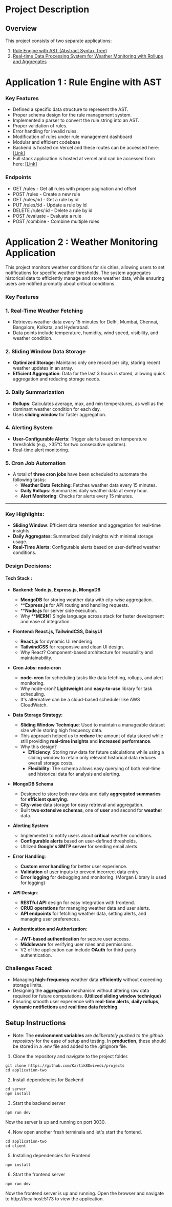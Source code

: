 # Project Description

## Overview

This project consists of two separate applications:

1. [Rule Engine with AST (Abstract Syntax Tree)](#rule-engine-with-ast)
2. [Real-time Data Processing System for Weather Monitoring with Rollups and Aggregates](#weather-monitoring-application)

# Application 1 : Rule Engine with AST

### Key Features

- Defined a specific data structure to represent the AST.
- Proper schema design for the rule management system.
- Implemented a parser to convert the rule string into an AST.
- Proper validation of rules.
- Error handling for invalid rules.
- Modification of rules under rule management dashboard
- Modular and efficient codebase
- Backend is hosted on Vercel and these routes can be accessed here: [[Link]](https://zeotap-project-one.vercel.app/api/v1/)
- Full stack application is hosted at vercel and can be accessed from here: [[Link]](https://zeotap-project-one-client.vercel.app/)

### Endpoints

- GET /rules - Get all rules with proper pagination and offset
- POST /rules - Create a new rule
- GET /rules/:id - Get a rule by id
- PUT /rules/:id - Update a rule by id
- DELETE /rules/:id - Delete a rule by id
- POST /evaluate - Evaluate a rule
- POST /combine - Combine multiple rules

# Application 2 : Weather Monitoring Application
This project monitors weather conditions for six cities, allowing users to set notifications for specific weather thresholds. The system aggregates historical data to efficiently manage and store weather data, while ensuring users are notified promptly about critical conditions.
### Key Features

### 1. **Real-Time Weather Fetching**

- Retrieves weather data every 15 minutes for Delhi, Mumbai, Chennai, Bangalore, Kolkata, and Hyderabad.
- Data points include temperature, humidity, wind speed, visibility, and weather condition.

### 2. **Sliding Window Data Storage**

- **Optimized Storage**: Maintains only one record per city, storing recent weather updates in an array.
- **Efficient Aggregation**: Data for the last 3 hours is stored, allowing quick aggregation and reducing storage needs.

### 3. **Daily Summarization**

- **Rollups**: Calculates average, max, and min temperatures, as well as the dominant weather condition for each day.
- Uses **sliding window** for faster aggregation.

### 4. **Alerting System**

- **User-Configurable Alerts**: Trigger alerts based on temperature thresholds (e.g., >35°C for two consecutive updates).
- Real-time alert monitoring.

### 5. **Cron Job Automation**

- A total of **three cron jobs** have been scheduled to automate the following tasks: 
    - **Weather Data Fetching**: Fetches weather data every 15 minutes.
    - **Daily Rollups**: Summarizes daily weather data at every hour.
    - **Alert Monitoring**: Checks for alerts every 15 minutes.

---

### Key Highlights:

- **Sliding Window**: Efficient data retention and aggregation for real-time insights.
- **Daily Aggregates**: Summarized daily insights with minimal storage usage.
- **Real-Time Alerts**: Configurable alerts based on user-defined weather conditions.

### Design Decisions:

#### **Tech Stack :**
- **Backend: Node.js, Express.js, MongoDB**
    - **MongoDB** for storing weather data with city-wise aggregation.
    - ****Express.js** for API routing and handling requests.
    - ****Node.js** for server side execution.
    - Why ****MERN**? Single language across stack for faster development and ease of integration.
- **Frontend: React.js, TailwindCSS, DaisyUI**
    - **React.js** for dynamic UI rendering.
    - **TailwindCSS** for responsive and clean UI design.
    - Why React? Component-based architecture for reusability and maintainability.
- **Cron Jobs: node-cron**
    - **node-cron** for scheduling tasks like data fetching, rollups, and alert monitoring.
    - Why node-cron? **Lightweight** and **easy-to-use** library for task scheduling.
    - It's alternative can be a cloud-based scheduler like AWS CloudWatch.
- **Data Storage Strategy:**    
    - **Sliding Window Technique**: Used to maintain a manageable dataset size while storing high frequency data.
    - This approach helped us to **reduce** the amount of data stored while still providing **real-time insights** and **increased performance**.
    - Why this design?
        - **Efficiency**: Storing raw data for future calculations while using a sliding window to retain only relevant historical data reduces overall storage costs.
        - **Flexibility**: The schema allows easy querying of both real-time and historical data for analysis and alerting.

- **MongoDB Schema** 
    - Designed to store both raw data and daily **aggregated summaries** for **efficient querying**.
    - **City-wise** data storage for easy retrieval and aggregation.
    - Built **two extensive schemas**, one of **user** and second for **weather** data.

- **Alerting System**: 
    - Implemented to notify users about **critical** weather conditions.
    - **Configurable alerts** based on user-defined thresholds.
    - Utilized **Google's SMTP server** for sending email alerts.

- **Error Handling**:
    - **Custom error handling** for better user experience.
    - **Validation** of user inputs to prevent incorrect data entry.
    - **Error logging** for debugging and monitoring. (Morgan Library is used for logging)

- **API Design**:
    - **RESTful API** design for easy integration with frontend.
    - **CRUD operations** for managing weather data and user alerts.
    - **API endpoints** for fetching weather data, setting alerts, and managing user preferences.

- **Authentication and Authorization**:
    - **JWT-based authentication** for secure user access.
    - **Middleware** for verifying user roles and permissions.
    - V2 of the application can include **OAuth** for third-party authentication.

### **Challenges Faced**:
- Managing **high-frequency** weather data **efficiently** without exceeding storage limits.
- Designing the **aggregation** mechanism without altering raw data required for future computations. **(Utilized sliding window technique)**
- Ensuring smooth user experience with **real-time alerts**, **daily rollups**, **dynamic notifictions** and **real time data fetching**.

## Setup Instructions
- Note: The **environment variables** are *deliberately pushed to the github repository* for the ease of setup and testing. In **production**, these should be stored in a .env file and added to the .gitignore file.

1. Clone the repository and navigate to the project folder.
```shell 
git clone https://github.com/Kartik8Dwivedi/projects
cd application-two
```

2. Install dependencies for Backend
```shell
cd server
npm install
```

3. Start the backend server
```shell
npm run dev
```
Now the server is up and running on port 3030. 

4. Now open another fresh terminala and let's start the fontend.
```shell
cd application-two
cd client
```
5. Installing dependencies for Frontend
```shell
npm install
```
6. Start the frontend server
```shell
npm run dev
```
Now the frontend server is up and running. Open the browser and navigate to http://localhost:5173 to view the application.


